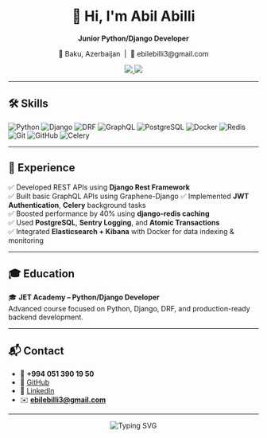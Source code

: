 <h1 align="center">👋 Hi, I'm Abil Abilli</h1>

<p align="center">
  <b>Junior Python/Django Developer</b>  
</p>

<p align="center">
  📍 Baku, Azerbaijan &nbsp;|&nbsp; 📧 ebilebilli3@gmail.com  
</p>

<p align="center">
  <a href="https://github.com/ebilebilli">
    <img src="https://img.shields.io/github/followers/ebilebilli?label=GitHub&style=social" />
  </a>
  <a href="mailto:ebilebilli3@gmail.com">
    <img src="https://img.shields.io/badge/Email-ebilebilli3@gmail.com-blue?style=flat&logo=gmail" />
  </a>
</p>

---

## 🛠️ Skills

![Python](https://img.shields.io/badge/Python-3776AB?style=flat&logo=python&logoColor=white)
![Django](https://img.shields.io/badge/Django-092E20?style=flat&logo=django&logoColor=white)
![DRF](https://img.shields.io/badge/DRF-ff1709?style=flat&logo=django&logoColor=white)
![GraphQL](https://img.shields.io/badge/GraphQL-E10098?style=flat&logo=graphql&logoColor=white)
![PostgreSQL](https://img.shields.io/badge/PostgreSQL-316192?style=flat&logo=postgresql&logoColor=white)
![Docker](https://img.shields.io/badge/Docker-2496ED?style=flat&logo=docker&logoColor=white)
![Redis](https://img.shields.io/badge/Redis-DC382D?style=flat&logo=redis&logoColor=white)
![Git](https://img.shields.io/badge/Git-F05032?style=flat&logo=git&logoColor=white)
![GitHub](https://img.shields.io/badge/GitHub-181717?style=flat&logo=github&logoColor=white)
![Celery](https://img.shields.io/badge/Celery-37814A?style=flat)

---

## 🚀 Experience

✅ Developed REST APIs using **Django Rest Framework**  
✅ Built basic GraphQL APIs using Graphene-Django
✅ Implemented **JWT Authentication**, **Celery** background tasks  
✅ Boosted performance by 40% using **django-redis caching**  
✅ Used **PostgreSQL**, **Sentry Logging**, and **Atomic Transactions**  
✅ Integrated **Elasticsearch + Kibana** with Docker for data indexing & monitoring  

---

## 🎓 Education

🎓 **JET Academy – Python/Django Developer**  
Advanced course focused on Python, Django, DRF, and production-ready backend development.

---

## 📬 Contact

- 📱 **+994 051 390 19 50**  
- 💼 [GitHub](https://github.com/ebilebilli)
- 🔗 [LinkedIn](https://www.linkedin.com/in/%C9%99bil-%C9%99billi-b5812533a/)
- ✉️ **ebilebilli3@gmail.com**

---

<p align="center">
  <img src="https://readme-typing-svg.demolab.com?font=Fira+Code&weight=600&pause=1000&center=true&vCenter=true&width=435&lines=I+love+Python+%F0%9F%90%8D;I+build+with+Django+%F0%9F%92%BB;I'm+learning+every+day+%F0%9F%93%9A" alt="Typing SVG" />
</p>
